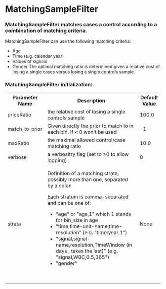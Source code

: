 # MatchingSampleFilter
### MatchingSampleFilter matches cases a control according to a combination of matching criteria.
MatchingSampleFilter can use the following matching criteria:
- Age
- Time (e.g. calendar year)
- Values of signals
- Gender
The optimal matching ratio is determined given a relative cost of losing a single cases versus losing a single controls sample.
### MatchingSampleFilter initialization:
<table><tbody>
<tr>
<th>Parameter Name</th>
<th>Description</th>
<th>Default Value</th>
</tr>
<tr>
<td>priceRatio</td>
<td>the relative cost of losing a single controls sample</td>
<td>100.0</td>
</tr>
<tr>
<td>match_to_prior</td>
<td>Given directly the prior to match to in each bin. If &lt; 0 won't be used</td>
<td>-1</td>
</tr>
<tr>
<td>maxRatio</td>
<td>the maximal allowed control/case matching ratio</td>
<td>10.0</td>
</tr>
<tr>
<td>verbose</td>
<td>a verbositry flag (set to &gt;0 to allow logging)</td>
<td>0</td>
</tr>
<tr>
<td>strata</td>
<td><p>Definition of a matching strata, possibly more than one, separated by a colon</p><p>Each stratum is comma-separated and can be one of:</p><ul><li>"age" or "age,1" which 1 stands for bin_size in age</li><li>"time,time-unit-name,time-resolution" (e.g. "time:year,1")</li><li>"signal,signal-name,resolution,TimeWindow (in days , takes the last)" (e.g. "signal,WBC,0.5,365")</li><li>"gender"</li></ul><p> </p></td>
<td>None</td>
</tr>
</tbody></table>
 
